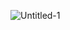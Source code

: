 ![Untitled-1](https://github.com/ahmedtechworks/ahmedtechworks/assets/140552786/fd226fdb-5769-4633-87a5-82864fecef86)
